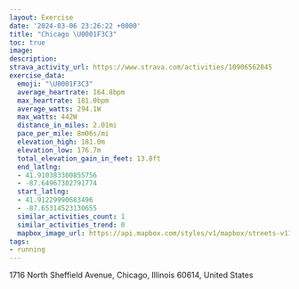 ```yaml
---
layout: Exercise
date: '2024-03-06 23:26:22 +0000'
title: "Chicago \U0001F3C3"
toc: true
image:
description:
strava_activity_url: https://www.strava.com/activities/10906562045
exercise_data:
  emoji: "\U0001F3C3"
  average_heartrate: 164.8bpm
  max_heartrate: 181.0bpm
  average_watts: 294.1W
  max_watts: 442W
  distance_in_miles: 2.01mi
  pace_per_mile: 8m06s/mi
  elevation_high: 181.0m
  elevation_low: 176.7m
  total_elevation_gain_in_feet: 13.8ft
  end_latlng:
  - 41.910383300855756
  - -87.64967302791774
  start_latlng:
  - 41.91229990683496
  - -87.65314523130655
  similar_activities_count: 1
  similar_activities_trend: 0
  mapbox_image_url: https://api.mapbox.com/styles/v1/mapbox/streets-v11/static/path-5+787af2-1.0(kdy~Frh_vOmDtCu%40t%40u%40n%40OJ%5BLcAx%40eBlAo%40p%40%3FHBBHBFAJElBaBd%40%5BdAeApA%7B%40t%40m%40%5C%5D%7C%40s%40VYNKXI%5EYvBeB%7CAyAhA%7B%40%60%40UxHiGHCHFt%40%7CAJL%5EWr%40Yn%40e%40jBcB%7C%40%7D%40V%5B%60C%7DAz%40u%40%5CQV%3F%60%40Y%5Dp%40MNo%40Ze%40b%40G%40CA%40GDIZM%5CYb%40ULK%5C_%40%5BPIBAEDK%60%40%5DTYr%40g%40h%40g%40BKe%40eAK%5DCe%40DIrDiCT%5BH%5D%3Fw%40KiBGK%7DAHcBCiABkBCaCBwBHoFBq%40F),pin-s-s+e5b22e(-87.65594,41.91318),pin-s-f+89ae00(-87.64840999999996,41.90962)/auto/800x800?access_token=pk.eyJ1Ijoiam9zaGJlY2ttYW4iLCJhIjoiY205eWR2aDd1MWZ6djJrbXc4a3M0bWZleiJ9.XiG9OWkNcZk2QzjJbxLB4A
tags:
- running
---
```




1716 North Sheffield Avenue, Chicago, Illinois 60614, United States
